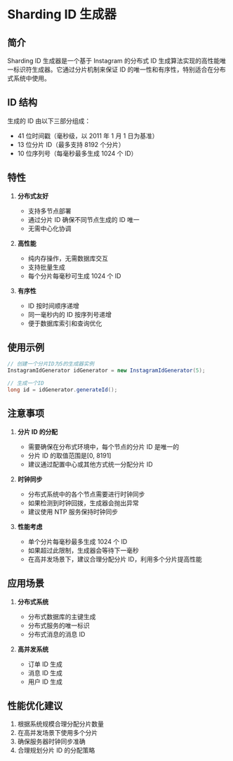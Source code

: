 # Sharding ID 生成器

## 简介

Sharding ID 生成器是一个基于 Instagram 的分布式 ID 生成算法实现的高性能唯一标识符生成器。它通过分片机制来保证 ID 的唯一性和有序性，特别适合在分布式系统中使用。

## ID 结构

生成的 ID 由以下三部分组成：

- 41 位时间戳（毫秒级，以 2011 年 1 月 1 日为基准）
- 13 位分片 ID（最多支持 8192 个分片）
- 10 位序列号（每毫秒最多生成 1024 个 ID）

## 特性

1. **分布式友好**

   - 支持多节点部署
   - 通过分片 ID 确保不同节点生成的 ID 唯一
   - 无需中心化协调

2. **高性能**

   - 纯内存操作，无需数据库交互
   - 支持批量生成
   - 每个分片每毫秒可生成 1024 个 ID

3. **有序性**
   - ID 按时间顺序递增
   - 同一毫秒内的 ID 按序列号递增
   - 便于数据库索引和查询优化

## 使用示例

```java
// 创建一个分片ID为5的生成器实例
InstagramIdGenerator idGenerator = new InstagramIdGenerator(5);

// 生成一个ID
long id = idGenerator.generateId();
```

## 注意事项

1. **分片 ID 的分配**

   - 需要确保在分布式环境中，每个节点的分片 ID 是唯一的
   - 分片 ID 的取值范围是[0, 8191]
   - 建议通过配置中心或其他方式统一分配分片 ID

2. **时钟同步**

   - 分布式系统中的各个节点需要进行时钟同步
   - 如果检测到时钟回拨，生成器会抛出异常
   - 建议使用 NTP 服务保持时钟同步

3. **性能考虑**
   - 单个分片每毫秒最多生成 1024 个 ID
   - 如果超过此限制，生成器会等待下一毫秒
   - 在高并发场景下，建议合理分配分片 ID，利用多个分片提高性能

## 应用场景

1. **分布式系统**

   - 分布式数据库的主键生成
   - 分布式服务的唯一标识
   - 分布式消息的消息 ID

2. **高并发系统**
   - 订单 ID 生成
   - 消息 ID 生成
   - 用户 ID 生成

## 性能优化建议

1. 根据系统规模合理分配分片数量
2. 在高并发场景下使用多个分片
3. 确保服务器时钟同步准确
4. 合理规划分片 ID 的分配策略

